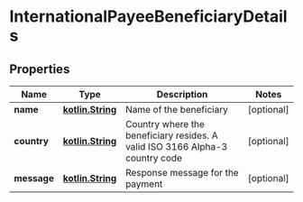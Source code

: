 # InternationalPayeeBeneficiaryDetails

## Properties
Name | Type | Description | Notes
------------ | ------------- | ------------- | -------------
**name** | [**kotlin.String**](.md) | Name of the beneficiary |  [optional]
**country** | [**kotlin.String**](.md) | Country where the beneficiary resides. A valid ISO 3166 Alpha-3 country code |  [optional]
**message** | [**kotlin.String**](.md) | Response message for the payment |  [optional]
